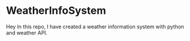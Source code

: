 # WeatherInfoSystem
Hey In this repo, I have created a weather information system with python and weather API.
